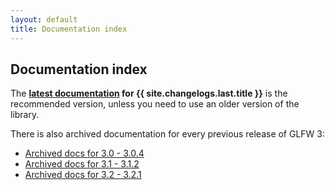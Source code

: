 ```yaml
---
layout: default
title: Documentation index
---
```


## Documentation index

The **[latest documentation](/docs/latest/) for {{ site.changelogs.last.title
}}** is the recommended version, unless you need to use an older version of the
library.

There is also archived documentation for every previous release of GLFW 3:

 - [Archived docs for 3.0 - 3.0.4](/docs/3.0/)
 - [Archived docs for 3.1 - 3.1.2](/docs/3.1/)
 - [Archived docs for 3.2 - 3.2.1](/docs/3.2/)

